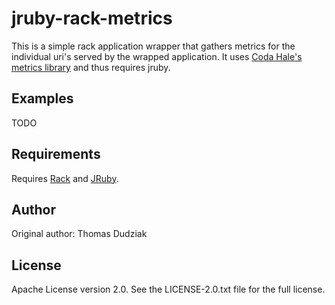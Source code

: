 jruby-rack-metrics
===========

This is a simple rack application wrapper that gathers metrics for the individual uri's served
by the wrapped application. It uses [Coda Hale's metrics library](https://github.com/codahale/metrics)
and thus requires jruby.

Examples
--------

TODO

Requirements
------------

Requires [Rack](http://rack.rubyforge.org/) and [JRuby](http://jruby.org/).

Author
------

Original author: Thomas Dudziak

License
-------

Apache License version 2.0. See the LICENSE-2.0.txt file for the full
license.


